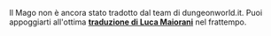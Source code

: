 Il Mago non è ancora stato tradotto dal team di dungeonworld.it. Puoi appoggiarti all'ottima **[traduzione di Luca Maiorani](/pdf/mago.pdf)** nel frattempo.